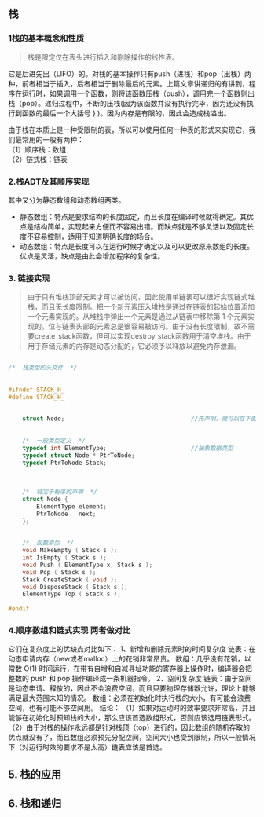 ## 栈

### 1栈的基本概念和性质
> 栈是限定仅在表头进行插入和删除操作的线性表。  

它是后进先出（LIFO）的。对栈的基本操作只有push（进栈）和pop（出栈）两种，前者相当于插入，后者相当于删除最后的元素。上篇文章讲递归的有讲到，程序在运行时，如果调用一个函数，则将该函数压栈（push），调用完一个函数则出栈（pop）。递归过程中，不断的压栈(因为该函数并没有执行完毕，因为还没有执行到函数的最后一个大括号 } )。因为内存是有限的，因此会造成栈溢出。  


由于栈在本质上是一种受限制的表，所以可以使用任何一种表的形式来实现它，我们最常用的一般有两种：  
（1）顺序栈：数组  
（2）链式栈：链表  
### 2.栈ADT及其顺序实现
其中又分为静态数组和动态数组两类。  
- 静态数组：特点是要求结构的长度固定，而且长度在编译时候就得确定。其优点是结构简单，实现起来方便而不容易出错。而缺点就是不够灵活以及固定长度不容易控制，适用于知道明确长度的场合。
- 动态数组：特点是长度可以在运行时候才确定以及可以更改原来数组的长度。优点是灵活，缺点是由此会增加程序的复杂性。

### 3. 链接实现

>由于只有堆栈顶部元素才可以被访问，因此使用单链表可以很好实现链式堆栈，而且无长度限制。把一个新元素压入堆栈是通过在链表的起始位置添加一个元素实现的。从堆栈中弹出一个元素是通过从链表中移除第 1 个元素实现的。位与链表头部的元素总是很容易被访问。由于没有长度限制，故不需要create_stack函数，但可以实现destroy_stack函数用于清空堆栈。由于用于存储元素的内存是动态分配的，它必须予以释放以避免内存泄漏。  

```c++

/*  栈类型的头文件  */    
  
  
#ifndef STACK_H_  
#define STACK_H_   
  
  
    struct Node;                                    //先声明，就可以在下面使用，而不必因定义在后面而产生冲突  
    
    
    /*  一般类型定义  */    
    typedef int ElementType;                        //抽象数据类型    
    typedef struct Node * PtrToNode;  
    typedef PtrToNode Stack;  
    
    
    
    /*  特定于程序的声明  */     
    struct Node {  
        ElementType element;    
        PtrToNode	next;  
    };  
    
    
    /*  函数原型  */    
    void MakeEmpty ( Stack s );  
    int IsEmpty ( Stack s );
    void Push ( ElementType x, Stack s );  
    void Pop ( Stack s );  
    Stack CreateStack ( void );
    void DisposeStack ( Stack s );
    ElementType Top ( Stack s );
  
#endif  
```



### 4.顺序数组和链式实现 两者做对比
它们在复杂度上的优缺点对比如下：
1、新增和删除元素时的时间复杂度
链表：在动态申请内存（new或者malloc）上的花销非常昂贵。
数组：几乎没有花销，以常数 O(1) 时间运行，在带有自增和自减寻址功能的寄存器上操作时，编译器会把整数的 push 和 pop 操作编译成一条机器指令。
2、空间复杂度
链表：由于空间是动态申请、释放的，因此不会浪费空间，而且只要物理存储器允许，理论上能够满足最大范围未知的情况。
数组：必须在初始化时执行栈的大小，有可能会浪费空间，也有可能不够空间用。
结论：
（1）如果对运动时的效率要求非常高，并且能够在初始化时预知栈的大小，那么应该首选数组形式，否则应该选用链表形式。
（2）由于对栈的操作永远都是针对栈顶（top）进行的，因此数组的随机存取的优点就没有了，而且数组必须预先分配空间，空间大小也受到限制，所以一般情况下（对运行时效的要求不是太高）链表应该是首选。

## 5. 栈的应用


## 6. 栈和递归
